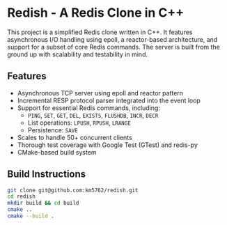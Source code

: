 # Redish - A Redis Clone in C++

This project is a simplified Redis clone written in C++. It features asynchronous I/O handling using epoll, a reactor-based architecture, and support for a subset of core Redis commands. The server is built from the ground up with scalability and testability in mind.

## Features

- Asynchronous TCP server using epoll and reactor pattern
- Incremental RESP protocol parser integrated into the event loop
- Support for essential Redis commands, including:
  - `PING`, `SET`, `GET`, `DEL`, `EXISTS`, `FLUSHDB`, `INCR`, `DECR`
  - List operations: `LPUSH`, `RPUSH`, `LRANGE`
  - Persistence: `SAVE`
- Scales to handle 50+ concurrent clients
- Thorough test coverage with Google Test (GTest) and redis-py
- CMake-based build system

## Build Instructions

```bash
git clone git@github.com:km5762/redish.git
cd redish
mkdir build && cd build
cmake ..
cmake --build .
```
